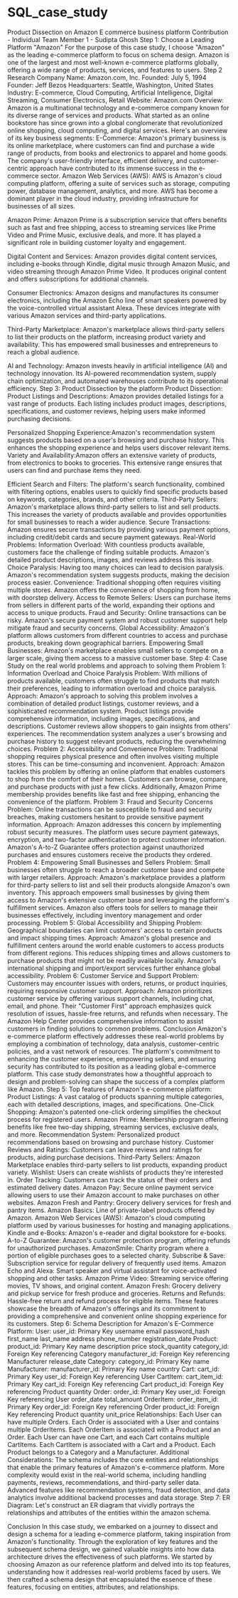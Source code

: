 # SQL_case_study


Product Dissection on Amazon E commerce business platform
Contribution - Individual
Team Member 1 - Sudipta Ghosh
Step 1: Choose a Leading Platform "Amazon"
For the purpose of this case study, I choose "Amazon" as the leading e-commerce platform to focus on schema design. Amazon is one of the largest and most well-known e-commerce platforms globally, offering a wide range of products, services, and features to users.
Step 2 Research
Company Name: Amazon.com, Inc.
Founded: July 5, 1994
Founder: Jeff Bezos
Headquarters: Seattle, Washington, United States
Industry: E-commerce, Cloud Computing, Artificial Intelligence, Digital Streaming, Consumer Electronics, Retail
Website: Amazon.com
Overview:
Amazon is a multinational technology and e-commerce company known for its diverse range of services and products. What started as an online bookstore has since grown into a global conglomerate that revolutionized online shopping, cloud computing, and digital services. Here's an overview of its key business segments:
E-Commerce: Amazon's primary business is its online marketplace, where customers can find and purchase a wide range of products, from books and electronics to apparel and home goods. The company's user-friendly interface, efficient delivery, and customer-centric approach have contributed to its immense success in the e-commerce sector.
Amazon Web Services (AWS): AWS is Amazon's cloud computing platform, offering a suite of services such as storage, computing power, database management, analytics, and more. AWS has become a dominant player in the cloud industry, providing infrastructure for businesses of all sizes.


Amazon Prime: Amazon Prime is a subscription service that offers benefits such as fast and free shipping, access to streaming services like Prime Video and Prime Music, exclusive deals, and more. It has played a significant role in building customer loyalty and engagement.


Digital Content and Services: Amazon provides digital content services, including e-books through Kindle, digital music through Amazon Music, and video streaming through Amazon Prime Video. It produces original content and offers subscriptions for additional channels.


Consumer Electronics: Amazon designs and manufactures its consumer electronics, including the Amazon Echo line of smart speakers powered by the voice-controlled virtual assistant Alexa. These devices integrate with various Amazon services and third-party applications.


Third-Party Marketplace: Amazon's marketplace allows third-party sellers to list their products on the platform, increasing product variety and availability. This has empowered small businesses and entrepreneurs to reach a global audience.


AI and Technology: Amazon invests heavily in artificial intelligence (AI) and technology innovation. Its AI-powered recommendation system, supply chain optimization, and automated warehouses contribute to its operational efficiency.
Step 3: Product Dissection by the platform
Product Dissection:
Product Listings and Descriptions:
Amazon provides detailed listings for a vast range of products. Each listing includes product images, descriptions, specifications, and customer reviews, helping users make informed purchasing decisions.




Personalized Shopping Experience:Amazon's recommendation system suggests products based on a user's browsing and purchase history. This enhances the shopping experience and helps users discover relevant items.
Variety and Availability:Amazon offers an extensive variety of products, from electronics to books to groceries. This extensive range ensures that users can find and purchase items they need.


Efficient Search and Filters:
The platform's search functionality, combined with filtering options, enables users to quickly find specific products based on keywords, categories, brands, and other criteria.
Third-Party Sellers:
Amazon's marketplace allows third-party sellers to list and sell products. This increases the variety of products available and provides opportunities for small businesses to reach a wider audience.
Secure Transactions: Amazon ensures secure transactions by providing various payment options, including credit/debit cards and secure payment gateways.
Real-World Problems:
Information Overload:
With countless products available, customers face the challenge of finding suitable products. Amazon's detailed product descriptions, images, and reviews address this issue.
Choice Paralysis:
Having too many choices can lead to decision paralysis. Amazon's recommendation system suggests products, making the decision process easier.
Convenience:
Traditional shopping often requires visiting multiple stores. Amazon offers the convenience of shopping from home, with doorstep delivery.
Access to Remote Sellers:
Users can purchase items from sellers in different parts of the world, expanding their options and access to unique products.
Fraud and Security:
Online transactions can be risky. Amazon's secure payment system and robust customer support help mitigate fraud and security concerns.
Global Accessibility:
Amazon's platform allows customers from different countries to access and purchase products, breaking down geographical barriers.
Empowering Small Businesses:
Amazon's marketplace enables small sellers to compete on a larger scale, giving them access to a massive customer base.
Step 4: Case Study on the real world problems and approach to solving them
Problem 1: Information Overload and Choice Paralysis
Problem: With millions of products available, customers often struggle to find products that match their preferences, leading to information overload and choice paralysis.
Approach: Amazon's approach to solving this problem involves a combination of detailed product listings, customer reviews, and a sophisticated recommendation system. Product listings provide comprehensive information, including images, specifications, and descriptions. Customer reviews allow shoppers to gain insights from others' experiences. The recommendation system analyzes a user's browsing and purchase history to suggest relevant products, reducing the overwhelming choices.
Problem 2: Accessibility and Convenience
Problem: Traditional shopping requires physical presence and often involves visiting multiple stores. This can be time-consuming and inconvenient.
Approach: Amazon tackles this problem by offering an online platform that enables customers to shop from the comfort of their homes. Customers can browse, compare, and purchase products with just a few clicks. Additionally, Amazon Prime membership provides benefits like fast and free shipping, enhancing the convenience of the platform.
Problem 3: Fraud and Security Concerns
Problem: Online transactions can be susceptible to fraud and security breaches, making customers hesitant to provide sensitive payment information.
Approach: Amazon addresses this concern by implementing robust security measures. The platform uses secure payment gateways, encryption, and two-factor authentication to protect customer information. Amazon's A-to-Z Guarantee offers protection against unauthorized purchases and ensures customers receive the products they ordered.
Problem 4: Empowering Small Businesses and Sellers
Problem: Small businesses often struggle to reach a broader customer base and compete with larger retailers.
Approach: Amazon's marketplace provides a platform for third-party sellers to list and sell their products alongside Amazon's own inventory. This approach empowers small businesses by giving them access to Amazon's extensive customer base and leveraging the platform's fulfillment services. Amazon also offers tools for sellers to manage their businesses effectively, including inventory management and order processing.
Problem 5: Global Accessibility and Shipping
Problem: Geographical boundaries can limit customers' access to certain products and impact shipping times.
Approach: Amazon's global presence and fulfillment centers around the world enable customers to access products from different regions. This reduces shipping times and allows customers to purchase products that might not be readily available locally. Amazon's international shipping and import/export services further enhance global accessibility.
Problem 6: Customer Service and Support
Problem: Customers may encounter issues with orders, returns, or product inquiries, requiring responsive customer support.
Approach: Amazon prioritizes customer service by offering various support channels, including chat, email, and phone. Their "Customer First" approach emphasizes quick resolution of issues, hassle-free returns, and refunds when necessary. The Amazon Help Center provides comprehensive information to assist customers in finding solutions to common problems.
Conclusion
Amazon's e-commerce platform effectively addresses these real-world problems by employing a combination of technology, data analysis, customer-centric policies, and a vast network of resources. The platform's commitment to enhancing the customer experience, empowering sellers, and ensuring security has contributed to its position as a leading global e-commerce platform. This case study demonstrates how a thoughtful approach to design and problem-solving can shape the success of a complex platform like Amazon.
Step 5: Top features of Amazon's e-commerce platform:
Product Listings:
A vast catalog of products spanning multiple categories, each with detailed descriptions, images, and specifications.
One-Click Shopping:
Amazon's patented one-click ordering simplifies the checkout process for registered users.
Amazon Prime:
Membership program offering benefits like free two-day shipping, streaming services, exclusive deals, and more.
Recommendation System:
Personalized product recommendations based on browsing and purchase history.
Customer Reviews and Ratings:
Customers can leave reviews and ratings for products, aiding purchase decisions.
Third-Party Sellers:
Amazon Marketplace enables third-party sellers to list products, expanding product variety.
Wishlist:
Users can create wishlists of products they're interested in.
Order Tracking:
Customers can track the status of their orders and estimated delivery dates.
Amazon Pay:
Secure online payment service allowing users to use their Amazon account to make purchases on other websites.
Amazon Fresh and Pantry:
Grocery delivery services for fresh and pantry items.
Amazon Basics:
Line of private-label products offered by Amazon.
Amazon Web Services (AWS):
Amazon's cloud computing platform used by various businesses for hosting and managing applications.
Kindle and e-Books:
Amazon's e-reader and digital bookstore for e-books.
A-to-Z Guarantee:
Amazon's customer protection program, offering refunds for unauthorized purchases.
AmazonSmile:
Charity program where a portion of eligible purchases goes to a selected charity.
Subscribe & Save:
Subscription service for regular delivery of frequently used items.
Amazon Echo and Alexa:
Smart speaker and virtual assistant for voice-activated shopping and other tasks.
Amazon Prime Video:
Streaming service offering movies, TV shows, and original content.
Amazon Fresh:
Grocery delivery and pickup service for fresh produce and groceries.
Returns and Refunds:
Hassle-free return and refund process for eligible items.
These features showcase the breadth of Amazon's offerings and its commitment to providing a comprehensive and convenient online shopping experience for its customers.
Step 6: Schema Description for Amazon's E-Commerce Platform:
User:
user_id: Primary Key
username
email
password_hash
first_name
last_name
address
phone_number
registration_date
Product:
product_id: Primary Key
name
description
price
stock_quantity
category_id: Foreign Key referencing Category
manufacturer_id: Foreign Key referencing Manufacturer
release_date
Category:
category_id: Primary Key
name
Manufacturer:
manufacturer_id: Primary Key
name
country
Cart:
cart_id: Primary Key
user_id: Foreign Key referencing User
CartItem:
cart_item_id: Primary Key
cart_id: Foreign Key referencing Cart
product_id: Foreign Key referencing Product
quantity
Order:
order_id: Primary Key
user_id: Foreign Key referencing User
order_date
total_amount
OrderItem:
order_item_id: Primary Key
order_id: Foreign Key referencing Order
product_id: Foreign Key referencing Product
quantity
unit_price
Relationships:
Each User can have multiple Orders.
Each Order is associated with a User and contains multiple OrderItems.
Each OrderItem is associated with a Product and an Order.
Each User can have one Cart, and each Cart contains multiple CartItems.
Each CartItem is associated with a Cart and a Product.
Each Product belongs to a Category and a Manufacturer.
Additional Considerations:
The schema includes the core entities and relationships that enable the primary features of Amazon's e-commerce platform.
More complexity would exist in the real-world schema, including handling payments, reviews, recommendations, and third-party seller data.
Advanced features like recommendation systems, fraud detection, and data analytics involve additional backend processes and data storage.
Step 7: ER Diagram:
Let's construct an ER diagram that vividly portrays the relationships and attributes of the entities within the amazon schema.


Conclusion
In this case study, we embarked on a journey to dissect and design a schema for a leading e-commerce platform, taking inspiration from Amazon's functionality. Through the exploration of key features and the subsequent schema design, we gained valuable insights into how data architecture drives the effectiveness of such platforms.
We started by choosing Amazon as our reference platform and delved into its top features, understanding how it addresses real-world problems faced by users. We then crafted a schema design that encapsulated the essence of these features, focusing on entities, attributes, and relationships.




